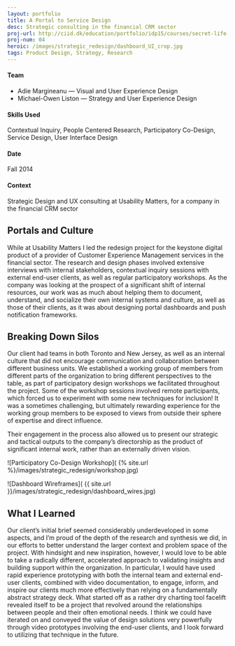 ```yaml
---
layout: portfolio
title: A Portal to Service Design
desc: Strategic consulting in the financial CRM sector
proj-url: http://ciid.dk/education/portfolio/idp15/courses/secret-life-of-objects/projects/the-aspirational-lamp/
proj-num: 04
heroic: /images/strategic_redesign/dashboard_UI_crop.jpg
tags: Product Design, Strategy, Research
---
```


#### Team
* Adie Margineanu — Visual and User Experience Design
* Michael-Owen Liston — Strategy and User Experience Design

#### Skills Used
Contextual Inquiry, People Centered Research, Participatory Co-Design, Service Design, User Interface Design

#### Date
Fall 2014

#### Context
Strategic Design and UX consulting at Usability Matters, for a company in the financial CRM sector

## Portals and Culture
While at Usability Matters I led the redesign project for the keystone digital product of a provider of Customer Experience Management services in the financial sector. The research and design phases involved extensive interviews with internal stakeholders, contextual inquiry sessions with external end-user clients, as well as regular participatory workshops. As the company was looking at the prospect of a significant shift of internal resources, our work was as much about helping them to document, understand, and socialize their own internal systems and culture, as well as those of their clients, as it was about designing portal dashboards and push notification frameworks.

## Breaking Down Silos
Our client had teams in both Toronto and New Jersey, as well as an internal culture that did not encourage communication and collaboration between different business units. We established a working group of members from different parts of the organization to bring different perspectives to the table, as part of participatory design workshops we facilitated throughout the project. Some of the workshop sessions involved remote participants, which forced us to experiment with some new techniques for inclusion! It was a sometimes challenging, but ultimately rewarding experience for the working group members to be exposed to views from outside their sphere of expertise and direct influence.

Their engagement in the process also allowed us to present our strategic and tactical outputs to the company’s directorship as the product of significant internal work, rather than an externally driven vision.

![Participatory Co-Design Workshop]( {% site.url %}/images/strategic_redesign/workshop.jpg)

![Dashboard Wireframes]( {{ site.url }}/images/strategic_redesign/dashboard_wires.jpg)

## What I Learned
Our client’s initial brief seemed considerably underdeveloped in some aspects, and I’m proud of the depth of the research and synthesis we did, in our efforts to better understand the larger context and problem space of the project. With hindsight and new inspiration, however, I would love to be able to take a radically different, accelerated approach to validating insights and building support within the organization. In particular, I would have used rapid experience prototyping with both the internal team and external end-user clients, combined with video documentation, to engage, inform, and inspire our clients much more effectively than relying on a fundamentally abstract strategy deck. What started off as a rather dry charting tool facelift revealed itself to be a project that revolved around the relationships between people and their often emotional needs. I think we could have iterated on and conveyed the value of design solutions very powerfully through video prototypes involving the end-user clients, and I look forward to utilizing that technique in the future.

